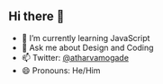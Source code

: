 ## Hi there 👋

<!--
**atharvamogade/atharvamogade** is a ✨ _special_ ✨ repository because its `README.md` (this file) appears on your GitHub profile.

Here are some ideas to get you started: -->

<!-- - 🔭 I’m currently working on ... -->
- 🌱 I’m currently learning JavaScript
- 💬 Ask me about Design and Coding
- 📫 Twitter: [@atharvamogade](https://twitter.com/atharvamogade)
- 😄 Pronouns: He/Him
<!-- - 👯 I’m looking to collaborate on Blender org -->
<!-- - 🤔 I’m looking for help with ... -->
<!-- - ⚡ Fun fact: ... -->

